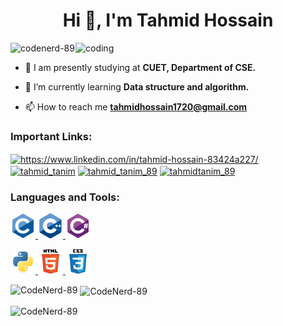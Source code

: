 <h1 align="center">Hi 👋, I'm Tahmid Hossain</h1>
<img align="right" alt="coding" width="400" src="https://encrypted-tbn0.gstatic.com/images?q=tbn:ANd9GcTJsKZVppBhshJBN6_RHp9luylwz4eQO4I8Tg&s">
<p align="left"> <img src="https://komarev.com/ghpvc/?username=codenerd-89&label=Profile%20views&color=0e75b6&style=flat" alt="codenerd-89" /> </p>

- 🏫 I am presently studying at **CUET, Department of CSE.**

- 🌱 I’m currently learning **Data structure and algorithm.**

- 📫 How to reach me **tahmidhossain1720@gmail.com**

<h3 align="left">Important Links:</h3>
<p align="left">
   <a href="https://www.linkedin.com/in/tahmid-hossain-83424a227/" target="blank"><img align="center" src="https://raw.githubusercontent.com/rahuldkjain/github-profile-readme-generator/master/src/images/icons/Social/linked-in-alt.svg" alt="https://www.linkedin.com/in/tahmid-hossain-83424a227/" height="30" width="40" /></a>
   <a href="https://www.codechef.com/users/tahmid_tanim" target="blank"><img align="center" src="https://cdn.jsdelivr.net/npm/simple-icons@3.1.0/icons/codechef.svg" alt="tahmid_tanim" height="30" width="40" /></a>
   <a href="https://codeforces.com/profile/tahmid_tanim_89" target="blank"><img align="center" src="https://raw.githubusercontent.com/rahuldkjain/github-profile-readme-generator/master/src/images/icons/Social/codeforces.svg" alt="tahmid_tanim_89" height="30" width="40" /></a>
   <a href="https://www.leetcode.com/tahmidtanim_89" target="blank"><img align="center" src="https://raw.githubusercontent.com/rahuldkjain/github-profile-readme-generator/master/src/images/icons/Social/leet-code.svg" alt="tahmidtanim_89" height="30" width="40" /></a>
</p>
<h3 align="left">Languages and Tools:</h3>
<p align="left"> <a href="https://www.cprogramming.com/" target="_blank" rel="noreferrer"> <img src="https://raw.githubusercontent.com/devicons/devicon/master/icons/c/c-original.svg" alt="c" width="40" height="40"/> </a> <a href="https://www.w3schools.com/cpp/" target="_blank" rel="noreferrer"> <img src="https://raw.githubusercontent.com/devicons/devicon/master/icons/cplusplus/cplusplus-original.svg" alt="cplusplus" width="40" height="40"/> </a> <a href="https://www.w3schools.com/cs/" target="_blank" rel="noreferrer"> <img src="https://raw.githubusercontent.com/devicons/devicon/master/icons/csharp/csharp-original.svg" alt="csharp" width="40" height="40"/> </a> 

<a href="https://www.python.org" target="_blank" rel="noreferrer"> <img src="https://raw.githubusercontent.com/devicons/devicon/master/icons/python/python-original.svg" alt="python" width="40" height="40"/> </a>
<a href="https://www.w3.org/html/" target="_blank" rel="noreferrer"> <img src="https://raw.githubusercontent.com/devicons/devicon/master/icons/html5/html5-original-wordmark.svg" alt="html5" width="40" height="40"/> </a>
<a href="https://www.w3schools.com/css/" target="_blank" rel="noreferrer"> <img src="https://raw.githubusercontent.com/devicons/devicon/master/icons/css3/css3-original-wordmark.svg" alt="css3" width="40" height="40"/> </a> 
</p>
<p><img align="left" src="https://github-readme-stats.vercel.app/api/top-langs?username=CodeNerd-89&show_icons=true&locale=en&layout=compact" alt="CodeNerd-89" /></p>
<p>&nbsp;<img align="center" src="https://github-readme-stats.vercel.app/api?username=codenerd-89&show_icons=true&locale=en" alt="CodeNerd-89" /></p>
<p><img align="center" src="https://github-readme-streak-stats.herokuapp.com/?user=CodeNerd-89&" alt="CodeNerd-89" /></p>
